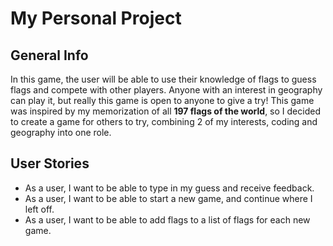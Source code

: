 # My Personal Project

## General Info

In this game, the user will be able to use their knowledge of flags to guess flags and compete with other players. Anyone with an interest in geography can play
it, but really this game is open to anyone to give a try! This game was inspired by my memorization of all __197 flags of the world__, so I decided to create a game for others to try, combining 2 of my interests, coding and geography into one role.


## User Stories

* As a user, I want to be able to type in my guess and receive feedback.
* As a user, I want to be able to start a new game, and continue where I left off. 
* As a user, I want to be able to add flags to a list of flags for each new game. 
